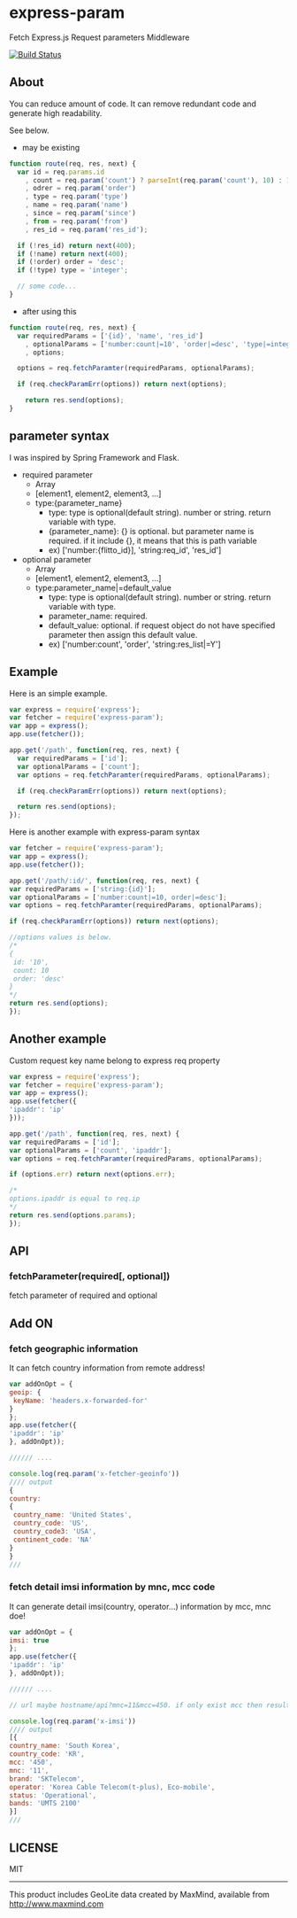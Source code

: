 # express-param

  Fetch Express.js Request parameters Middleware

  [![Build Status](https://travis-ci.org/flitto/express-param.svg?branch=master)](https://travis-ci.org/flitto/express-param)

## About
You can reduce amount of code. It can remove redundant code and generate high readability.

See below.

- may be existing
```js
function route(req, res, next) {
  var id = req.params.id
    , count = req.param('count') ? parseInt(req.param('count'), 10) : 10
    , odrer = req.param('order')
    , type = req.param('type')
    , name = req.param('name')
    , since = req.param('since')
    , from = req.param('from')
    , res_id = req.param('res_id');

  if (!res_id) return next(400);
  if (!name) return next(400);
  if (!order) order = 'desc';
  if (!type) type = 'integer';

  // some code...
}
```
- after using this
```js
function route(req, res, next) {
  var requiredParams = ['{id}', 'name', 'res_id']
    , optionalParams = ['number:count|=10', 'order|=desc', 'type|=integer', 'since', 'from']
    , options;

  options = req.fetchParamter(requiredParams, optionalParams);

  if (req.checkParamErr(options)) return next(options);

	return res.send(options);
}
```

## parameter syntax
I was inspired by Spring Framework and Flask.
- required parameter
	- Array
    - [element1, element2, element3, ...]
    - type:{parameter_name}
    	- type: type is optional(default string). number or string. return variable with type.
        - {parameter_name}: {} is optional. but parameter name is required. if it include {}, it means that this is path variable
        - ex) ['number:{flitto_id}], 'string:req_id', 'res_id']
- optional parameter
	- Array
    - [element1, element2, element3, ...]
    - type:parameter_name|=default_value
    	- type: type is optional(default string). number or string. return variable with type.
        - parameter_name: required.
        - default_value: optional. if request object do not have specified parameter then assign this default value.
        - ex) ['number:count', 'order', 'string:res_list|=Y']


## Example
   Here is an simple example.
```js
var express = require('express');
var fetcher = require('express-param');
var app = express();
app.use(fetcher());

app.get('/path', function(req, res, next) {
  var requiredParams = ['id'];
  var optionalParams = ['count'];
  var options = req.fetchParamter(requiredParams, optionalParams);

  if (req.checkParamErr(options)) return next(options);

  return res.send(options);
});
```

   Here is another example with express-param syntax
   ```js
var fetcher = require('express-param');
var app = express();
app.use(fetcher());

app.get('/path/:id/', function(req, res, next) {
  var requiredParams = ['string:{id}'];
  var optionalParams = ['number:count|=10, order|=desc'];
  var options = req.fetchParamter(requiredParams, optionalParams);

  if (req.checkParamErr(options)) return next(options);

  //options values is below.
  /*
  {
    id: '10',
    count: 10
    order: 'desc'
  }
  */
  return res.send(options);
});
```
## Another example
   Custom request key name belong to express req property
   ```js
var express = require('express');
var fetcher = require('express-param');
var app = express();
app.use(fetcher({
  'ipaddr': 'ip'
}));

app.get('/path', function(req, res, next) {
  var requiredParams = ['id'];
  var optionalParams = ['count', 'ipaddr'];
  var options = req.fetchParamter(requiredParams, optionalParams);

  if (options.err) return next(options.err);

  /*
  options.ipaddr is equal to req.ip
  */
  return res.send(options.params);
});
   ```

## API
### fetchParameter(required[, optional])
fetch parameter of required and optional

## Add ON
### fetch geographic information
   It can fetch country information from remote address!
   ```js
var addOnOpt = {
  geoip: {
    keyName: 'headers.x-forwarded-for'
  }
};
app.use(fetcher({
  'ipaddr': 'ip'
}, addOnOpt));

////// ....

console.log(req.param('x-fetcher-geoinfo'))
//// output
{
  country:
  {
    country_name: 'United States',
    country_code: 'US',
    country_code3: 'USA',
    continent_code: 'NA'
  } 
}  
///
   ```
### fetch detail imsi information by mnc, mcc code
   It can generate detail imsi(country, operator...) information by mcc, mnc doe!
   
    
   ```js
var addOnOpt = {
  imsi: true
};
app.use(fetcher({
  'ipaddr': 'ip'
}, addOnOpt));

////// ....

// url maybe hostname/api?mnc=11&mcc=450. if only exist mcc then results array length may be greater than 1.

console.log(req.param('x-imsi'))
//// output
[{
  country_name: 'South Korea',
  country_code: 'KR',
  mcc: '450',
  mnc: '11',
  brand: 'SKTelecom',
  operator: 'Korea Cable Telecom(t-plus), Eco-mobile',
  status: 'Operational',
  bands: 'UMTS 2100'
}]
///
   ```    

## LICENSE
MIT

---

This product includes GeoLite data created by MaxMind, available from 
http://www.maxmind.com
